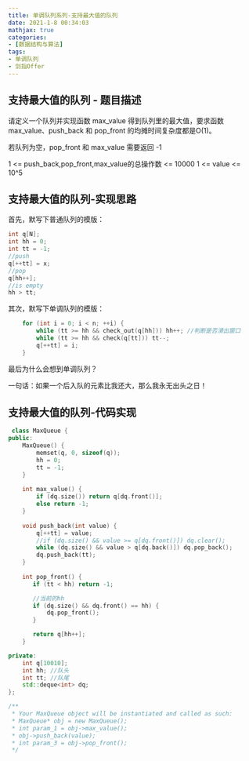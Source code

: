 ```yaml
---
title: 单调队列系列-支持最大值的队列
date: 2021-1-8 00:34:03
mathjax: true
categories:
- [数据结构与算法]
tags: 
- 单调队列
- 剑指Offer
---
```


## 支持最大值的队列 - 题目描述

请定义一个队列并实现函数 max_value 得到队列里的最大值，要求函数max_value、push_back 和 pop_front 的均摊时间复杂度都是O(1)。

若队列为空，pop_front 和 max_value 需要返回 -1

1 <= push_back,pop_front,max_value的总操作数 <= 10000
1 <= value <= 10^5

## 支持最大值的队列-实现思路

首先，默写下普通队列的模版：

```cpp
int q[N];
int hh = 0;
int tt = -1;
//push
q[++tt] = x;
//pop
q[hh++];
//is empty
hh > tt;
```

其次，默写下单调队列的模版：

```cpp
    for (int i = 0; i < n; ++i) {
        while (tt >= hh && check_out(q[hh])) hh++; //判断是否滑出窗口
        while (tt >= hh && check(q[tt])) tt--;
        q[++tt] = i;
    }
```

最后为什么会想到单调队列？

一句话：如果一个后入队的元素比我还大，那么我永无出头之日！

## 支持最大值的队列-代码实现

```cpp
 class MaxQueue {
public:
    MaxQueue() {
        memset(q, 0, sizeof(q));
        hh = 0;
        tt = -1;
    }
    
    int max_value() {
        if (dq.size()) return q[dq.front()];
        else return -1;
    }
    
    void push_back(int value) {
        q[++tt] = value;
        //if (dq.size() && value >= q[dq.front()]) dq.clear();
        while (dq.size() && value > q[dq.back()]) dq.pop_back();
        dq.push_back(tt);
    }
    
    int pop_front() {
       if (tt < hh) return -1;

       //当前的hh
       if (dq.size() && dq.front() == hh) {
           dq.pop_front();
       }

       return q[hh++];
    }

private:
    int q[10010];
    int hh; //队头
    int tt; //队尾
    std::deque<int> dq;
};

/**
 * Your MaxQueue object will be instantiated and called as such:
 * MaxQueue* obj = new MaxQueue();
 * int param_1 = obj->max_value();
 * obj->push_back(value);
 * int param_3 = obj->pop_front();
 */
```

